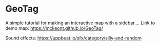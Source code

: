 # GeoTag 
A simple tutorial for making an interactive map with a sidebar....
Link to demo map: https://mckeont.github.io/GeoTag/

Sound effects: https://uppbeat.io/sfx/category/silly-and-random
